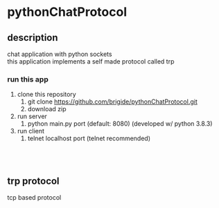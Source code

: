 # pythonChatProtocol

## description

chat application with python sockets<br>
this application implements a self made protocol called trp


### run this app

1. clone this repository 
   1. git clone https://github.com/brigide/pythonChatProtocol.git
   1. download zip
1. run server
   1. python main.py port (default: 8080) (developed w/ python 3.8.3)
1. run client
   1. telnet localhost port (telnet recommended)

<br>
<br>

## trp protocol

tcp based protocol